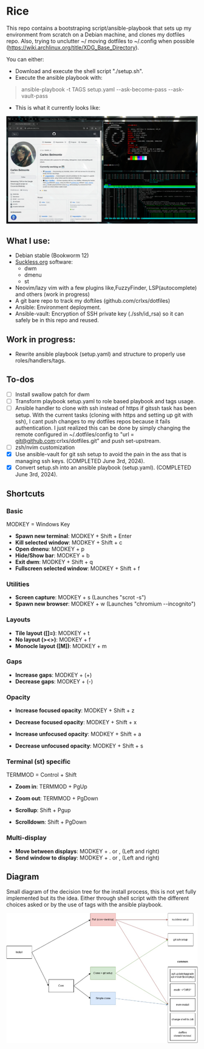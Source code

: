 # Rice
This repo contains a bootstraping script/ansible-playbook that sets up my environment from scratch on a Debian machine, and clones my dotfiles repo.
Also, trying to unclutter ~/ moving dotfiles to ~/.config when possible (https://wiki.archlinux.org/title/XDG_Base_Directory).

You can either:
- Download and execute the shell script "./setup.sh".
- Execute the ansible playbook with: 
> ansible-playbook -t TAGS setup.yaml --ask-become-pass --ask-vault-pass

- This is what it currently looks like:

![desktop](img/desktop.jpg)

## What I use:
- Debian stable (Bookworm 12)
- [Suckless.org](https://www.suckless.org) software:
  - dwm
  - dmenu
  - st
- Neovim/lazy vim with a few plugins like,FuzzyFinder, LSP(autocomplete) and others (work in progress)
- A git bare repo to track my doftiles (github.com/crlxs/dotfiles)
- Ansible: Environment deployment.
- Ansible-vault: Encryption of SSH private key (./ssh/id_rsa) so it can safely be in this repo and reused.

## Work in progress:
- Rewrite ansible playbook (setup.yaml) and structure to properly use roles/handlers/tags.

## To-dos
- [ ] Install swallow patch for dwm
- [ ] Transform playbook setup.yaml to role based playbook and tags usage.
- [ ] Ansible handler to clone with ssh instead of https if gitssh task has been setup. With the current tasks (cloning with https and setting up git with ssh), I cant push changes to my dotfiles repos because it fails authentication. I just realized this can be done by simply changing the remote configured in ~/.dotfiles/config to "url = git@github.com:crlxs/dotfiles.git" and push set-upstream.
- [ ] zsh/nvim customization
- [x] Use ansible-vault for git ssh setup to avoid the pain in the ass that is managing ssh keys. (COMPLETED June 3rd, 2024).
- [x] Convert setup.sh into an ansible playbook (setup.yaml). (COMPLETED June 3rd, 2024).

## Shortcuts

### Basic

MODKEY = Windows Key

- **Spawn new terminal**: MODKEY + Shift + Enter
- **Kill selected window**: MODKEY + Shift + c
- **Open dmenu**: MODKEY + p
- **Hide/Show bar**: MODKEY + b
- **Exit dwm**: MODKEY + Shift + q
- **Fullscreen selected window**: MODKEY + Shift + f

### Utilities

- **Screen capture**: MODKEY + s (Launches "scrot -s")
- **Spawn new browser**: MODKEY + w (Launches "chromium --incognito")

### Layouts

- **Tile layout ([]=)**: MODKEY + t
- **No layout (><>)**: MODKEY + f
- **Monocle layout ([M])**: MODKEY + m

### Gaps

- **Increase gaps**: MODKEY + (+)
- **Decrease gaps**: MODKEY + (-)

### Opacity

- **Increase focused opacity**: MODKEY + Shift + z
- **Decrease focused opacity**: MODKEY + Shift + x

- **Increase unfocused opacity**: MODKEY + Shift + a
- **Decrease unfocused opacity**: MODKEY + Shift + s

### Terminal (st) specific

TERMMOD = Control + Shift

- **Zoom in**: TERMMOD + PgUp
- **Zoom out**: TERMMOD + PgDown

- **Scrollup**: Shift + Pgup
- **Scrolldown**: Shift + PgDown

### Multi-display

- **Move between displays**: MODKEY + . or , (Left and right)
- **Send window to display**: MODKEY + . or , (Left and right)

## Diagram

Small diagram of the decision tree for the install process, this is not yet fully implemented but its the idea. Either through shell script with the different choices asked or by the use of tags with the ansible playbook.

![Dotfiles diagram](img/dotfiles.jpg)
